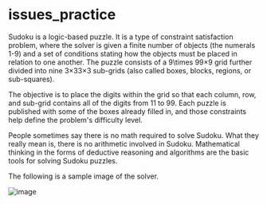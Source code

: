 # issues_practice

Sudoku is a logic-based puzzle. It is a type of constraint satisfaction problem, where the solver is given a finite number of objects (the numerals 1-9) and a set of conditions stating how the objects must be placed in relation to one another. The puzzle consists of a 9\times 99×9 grid further divided into nine 3×33×3 sub-grids (also called boxes, blocks, regions, or sub-squares).

The objective is to place the digits within the grid so that each column, row, and sub-grid contains all of the digits from 11 to 99. Each puzzle is published with some of the boxes already filled in, and those constraints help define the problem's difficulty level.



People sometimes say there is no math required to solve Sudoku. What they really mean is, there is no arithmetic involved in Sudoku. Mathematical thinking in the forms of deductive reasoning and algorithms are the basic tools for solving Sudoku puzzles.

The following is a sample image of the solver.

![image](https://user-images.githubusercontent.com/64033653/154626292-afd75e8d-af96-46f1-9ae4-b6214d5216e5.png)
